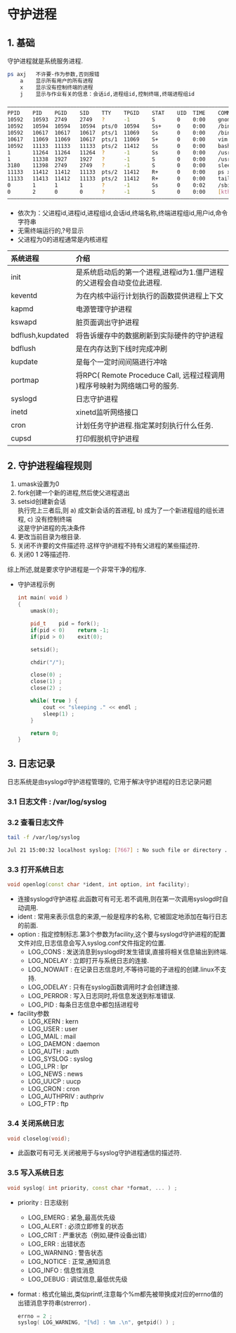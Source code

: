# 守护进程

## 1. 基础

守护进程就是系统服务进程.

```bash
ps axj   不许要-作为参数,否则报错
    a    显示所有用户的所有进程
    x    显示没有控制终端的进程
    j    显示与作业有关的信息：会话id,进程组id,控制终端,终端进程组id
```

```bash
——————————————————————————————————————————————————————————————————————————————————————————————
PPID    PID    PGID    SID    TTY    TPGID    STAT    UID  TIME    COMMAND
10592   10593  2749    2749   ?      -1       S       0    0:00    gnome-pty-helper
10592   10594  10594   10594  pts/0  10594    Ss+     0    0:00    /bin/bash
10592   10617  10617   10617  pts/1  11069    Ss      0    0:00    /bin/bash
10617   11069  11069   10617  pts/1  11069    S+      0    0:00    vim apue.cpp
10592   11133  11133   11133  pts/2  11412    Ss      0    0:00    bash
1       11264  11264   11264  ?      -1       Ss      0    0:00    /usr/sbin/anacron -s
1       11338  1927    1927   ?      -1       S       0    0:00    /usr/sbin/packagekitd
3180    11398  2749    2749   ?      -1       S       0    0:00    sleep 50
11133   11412  11412   11133  pts/2  11412    R+      0    0:00    ps xj
11133   11413  11412   11133  pts/2  11412    R+      0    0:00    tail
0       1      1       1      ?      -1       Ss      0    0:02    /sbin/init
0       2      0       0      ?      -1       S       0    0:00    [kthreadd]
——————————————————————————————————————————————————————————————————————————————————————————————
```

- 依次为：父进程id,进程id,进程组id,会话id,终端名称,终端进程组id,用户id,命令字符串
- 无需终端运行的,?号显示
- 父进程为0的进程通常是内核进程

系统进程 | 介绍
:--- | :---
init | 是系统启动后的第一个进程,进程id为1.僵尸进程的父进程会自动变位此进程.
keventd | 为在内核中运行计划执行的函数提供进程上下文
kapmd | 电源管理守护进程
kswapd | 脏页面调出守护进程
bdflush,kupdated | 将告诉缓存中的数据刷新到实际硬件的守护进程
bdflush | 是在内存达到下线时完成冲刷
kupdate | 是每个一定时间间隔进行冲啥
portmap | 将RPC( Remote Proceduce Call, 远程过程调用 )程序号映射为网络端口号的服务.
syslogd | 日志守护进程
inetd | xinetd监听网络接口
cron | 计划任务守护进程.指定某时刻执行什么任务.
cupsd | 打印假脱机守护进程

## 2. 守护进程编程规则

1. umask设置为0
2. fork创建一个新的进程,然后使父进程退出
3. setsid创建新会话  
  执行完上三者后,则 a) 成文新会话的首进程, b) 成为了一个新进程组的组长进程, c) 没有控制终端  
  这是守护进程的先决条件
4. 更改当前目录为根目录.
5. 关闭不许要的文件描述符.这样守护进程不持有父进程的某些描述符.
6. 关闭0 1 2等描述符.

综上所述,就是要求守护进程是一个非常干净的程序.

- 守护进程示例

  ```cpp
  int main( void )
  {
      umask(0);

      pid_t    pid = fork();
      if(pid < 0)    return -1;
      if(pid > 0)    exit(0);

      setsid();

      chdir("/");

      close(0) ;
      close(1) ;
      close(2) ;

      while( true ) {
          cout << "sleeping ." << endl ;
          sleep(1) ;
      }

      return 0;
  }
  ```

## 3. 日志记录

日志系统是由syslogd守护进程管理的, 它用于解决守护进程的日志记录问题

### 3.1 日志文件 : /var/log/syslog

### 3.2 查看日志文件

  ```bash
  tail -f /var/log/syslog

  Jul 21 15:00:32 localhost syslog: [7667] : No such file or directory .
  ```

### 3.3  打开系统日志

  ```cpp
  void openlog(const char *ident, int option, int facility);
  ```

- 连接syslogd守护进程.此函数可有可无.若不调用,则在第一次调用syslogd时自动调用.
- ident : 常用来表示信息的来源,一般是程序的名称, 它被固定地添加在每行日志的前面.
- option : 指定控制标志.第3个参数为facility,这个要与syslogd守护进程的配置文件对应,日志信息会写入syslog.conf文件指定的位置.
  - LOG_CONS : 发送消息到syslogd时发生错误,直接将相关信息输出到终端.
  - LOG_NDELAY : 立即打开与系统日志的连接.
  - LOG_NOWAIT : 在记录日志信息时,不等待可能的子进程的创建.linux不支持.
  - LOG_ODELAY : 只有在syslog函数调用时才会创建连接.
  - LOG_PERROR : 写入日志同时,将信息发送到标准错误.
  - LOG_PID : 每条日志信息中都包括进程号
- facility参数
  - LOG_KERN : kern
  - LOG_USER : user
  - LOG_MAIL : mail
  - LOG_DAEMON : daemon
  - LOG_AUTH : auth
  - LOG_SYSLOG : syslog
  - LOG_LPR : lpr
  - LOG_NEWS : news
  - LOG_UUCP : uucp
  - LOG_CRON : cron
  - LOG_AUTHPRIV : authpriv
  - LOG_FTP : ftp

### 3.4 关闭系统日志

  ```cpp
  void closelog(void);
  ```

- 此函数可有可无.关闭被用于与syslog守护进程通信的描述符.

### 3.5 写入系统日志

  ```cpp
  void syslog( int priority, const char *format, ... ) ;
  ```

- priority : 日志级别
  - LOG_EMERG : 紧急,最高优先级
  - LOG_ALERT : 必须立即修复的状态
  - LOG_CRIT : 严重状态（例如,硬件设备出错）
  - LOG_ERR : 出错状态
  - LOG_WARNING : 警告状态
  - LOG_NOTICE : 正常,通知消息
  - LOG_INFO : 信息性消息
  - LOG_DEBUG : 调试信息,最低优先级
- format : 格式化输出,类似printf,注意每个%m都先被带换成对应的errno值的出错消息字符串(strerror) .

  ```cpp
  errno = 2 ;
  syslog( LOG_WARNING, "[%d] : %m .\n", getpid() ) ;
  ```
